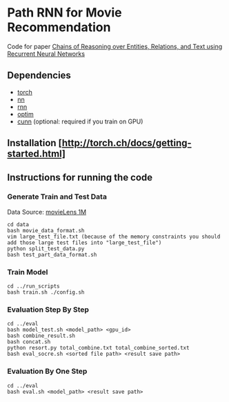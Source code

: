 # Path RNN for Movie Recommendation

Code for paper [Chains of Reasoning over Entities, Relations, and Text using
Recurrent Neural Networks](https://arxiv.org/abs/1607.01426)

## Dependencies
- [torch](https://github.com/torch/torch7)
- [nn](https://github.com/torch/nn)
- [rnn](https://github.com/Element-Research/rnn)
- [optim](https://github.com/torch/optim)
- [cunn](https://github.com/torch/cunn) (optional: required if you train on GPU)

## Installation [http://torch.ch/docs/getting-started.html]

## Instructions for running the code

### Generate Train and Test Data
Data Source: [movieLens 1M](https://grouplens.org/datasets/movielens/1m/)

```shell
cd data
bash movie_data_format.sh
vim large_test_file.txt (because of the memory constraints you should add those large test files into "large_test_file")
python split_test_data.py
bash test_part_data_format.sh
```

### Train Model
```shell
cd ../run_scripts
bash train.sh ./config.sh
```

### Evaluation Step By Step
```shell
cd ../eval
bash model_test.sh <model_path> <gpu_id>
bash combine_result.sh
bash concat.sh
python resort.py total_combine.txt total_combine_sorted.txt
bash eval_socre.sh <sorted file path> <result save path>
```
### Evaluation By One Step
```shell
cd ../eval
bash eval.sh <model_path> <result save path>
```